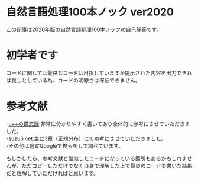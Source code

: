 # 自然言語処理100本ノック ver2020 
この記事は2020年版の<a href = 'https://nlp100.github.io/ja/'>自然言語処理100本ノック</a>の自己解答です。

# 初学者です
コードに関しては最良なコードは目指していますが提示された内容を出力できれば良しとしている為、コードの明瞭さは保証できません。

# 参考文献
-<a href = 'https://upura.hatenablog.com/archive/category/%E8%87%AA%E7%84%B6%E8%A8%80%E8%AA%9E%E5%87%A6%E7%90%86?page=2'>u++の備忘録</a>:非常に分かりやすく書いてあり全体的に参考にさせていただきました。<br>
-<a href = 'https://www.suzu6.net/posts/29/'>suzu6.net</a>:主に3章（正規分布）にて参考にさせていただきました。<br>
-その他は適宜Googleで検索をして調べています。<br>

もしかしたら、参考文献と酷似したコードになっている箇所もあるかもしれませんが、ただコピーしただけでなく自身で理解した上で最良のコードを書いた結果だと理解していただければと思います。

